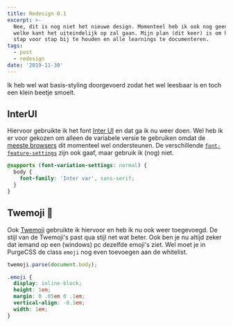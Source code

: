 ```yaml
---
title: Redesign 0.1
excerpt: >-
  Nee, dit is nog niet het nieuwe design. Momenteel heb ik ook nog geen idee
  welke kant het uiteindelijk op zal gaan. Mijn plan (dit keer) is om het proces
  stap voor stap bij te houden en alle learnings te documenteren.
tags:
  - post
  - redesign
date: '2019-11-30'
---
```

Ik heb wel wat basis-styling doorgevoerd zodat het wel leesbaar is en toch een klein beetje smoelt.

## InterUI

Hiervoor gebruikte ik het font [Inter UI](https://rsms.me/inter/) en dat ga ik nu weer doen. Wel heb ik er voor gekozen om alleen de variabele versie te gebruiken omdat de [meeste browsers](https://caniuse.com/#feat=variable-fonts) dit momenteel wel ondersteunen. De verschillende [`font-feature-settings`](https://caniuse.com/#feat=font-feature) zijn ook gaaf, maar gebruik ik (nog) niet.

``` css
@supports (font-variation-settings: normal) {
  body {
    font-family: 'Inter var', sans-serif;
  }
}
```

## Twemoji 🐤

Ook [Twemoji](https://twemoji.twitter.com/) gebruikte ik hiervoor en heb ik nu ook weer toegevoegd. De stijl van de Twemoji's past qua stijl net wat beter. Ook ben je nu altijd zeker dat iemand op een (windows) pc dezelfde emoji's ziet. Wel moet je in PurgeCSS de class `emoji` nog even toevoegen aan de whitelist.

``` js
twemoji.parse(document.body);
```

``` css
.emoji {
  display: inline-block;
  height: 1em;
  margin: 0 .05em 0 .1em;
  vertical-align: -0.1em;
  width: 1em;
}
```
